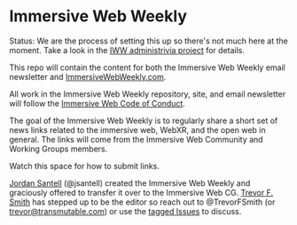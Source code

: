 # Immersive Web Weekly

Status: We are the process of setting this up so there's not much here at the moment. Take a look in the [IWW administrivia project](https://github.com/immersive-web/administrivia/projects/2) for details. 

This repo will contain the content for both the Immersive Web Weekly email newsletter and [ImmersiveWebWeekly.com](https://immersivewebweekly.com).

All work in the Immersive Web Weekly repository, site, and email newsletter will follow the [Immersive Web Code of Conduct](https://immersive-web.github.io/homepage/code-of-conduct.html).

The goal of the Immersive Web Weekly is to regularly share a short set of news links related to the immersive web, WebXR, and the open web in general. The links will come from the Immersive Web Community and Working Groups members.

Watch this space for how to submit links.

[Jordan Santell](https://jsantell.com/) (@jsantell) created the Immersive Web Weekly and graciously offered to transfer it over to the Immersive Web CG. [Trevor F. Smith](https://trevor.smith.name/) has stepped up to be the editor so reach out to @TrevorFSmith (or trevor@transmutable.com) or use the [tagged Issues](https://github.com/immersive-web/administrivia/issues?q=is%3Aissue+is%3Aopen+label%3Aimmersive-web-weekly) to discuss.

